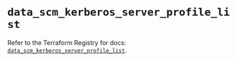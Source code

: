 # `data_scm_kerberos_server_profile_list`

Refer to the Terraform Registry for docs: [`data_scm_kerberos_server_profile_list`](https://registry.terraform.io/providers/paloaltonetworks/scm/1.0.2/docs/data-sources/kerberos_server_profile_list).
